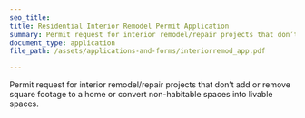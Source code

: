```yaml
---
seo_title: 
title: Residential Interior Remodel Permit Application
summary: Permit request for interior remodel/repair projects that don’t add or remove square footage to a home or convert non-habitable spaces into livable spaces.
document_type: application
file_path: /assets/applications-and-forms/interiorremod_app.pdf

---
```

 Permit request for interior remodel/repair projects that don’t add or remove square footage to a home or convert non-habitable spaces into livable spaces.
